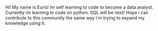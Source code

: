 Hi! My name is Euris!
Im self learning to code to become a data analyst.
Currently im learning to code on python. SQL will be next!
Hope i can contribute to this community the same way i'm trying to expand my knowledge using it.
